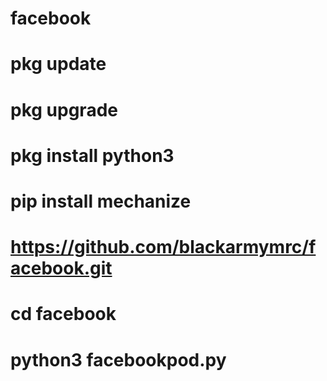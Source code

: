 # facebook
# pkg update 
# pkg upgrade 
# pkg install python3
# pip install mechanize
# https://github.com/blackarmymrc/facebook.git
# cd facebook
# python3 facebookpod.py
